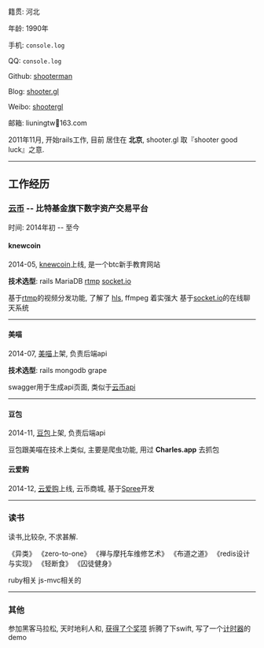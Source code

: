 
籍贯: 河北

年龄: 1990年

手机: `console.log`

QQ: `console.log`

Github: [shooterman][1]

Blog: [shooter.gl][2]

Weibo: [shootergl][3]

邮箱: liuningtw163.com

2011年11月, 开始rails工作, 目前 居住在 **北京**,
shooter.gl 取『shooter good luck』之意.

----

## 工作经历

### [云币][4] -- 比特基金旗下数字资产交易平台

时间: 2014年初 -- 至今

#### knewcoin

2014-05, [knewcoin][5]上线, 是一个btc新手教育网站

**技术选型**: rails MariaDB [rtmp][6] [socket.io][7]

基于[rtmp][8]的视频分发功能, 了解了 [hls][9], ffmpeg 着实强大
基于[socket.io][10]的在线聊天系统

----

#### 美喵

2014-07, [美喵][11]上架, 负责后端api

**技术选型**: rails mongodb grape

swagger用于生成api页面, 类似于[云币api][12]

----

#### 豆包

2014-11, [豆包][13]上架, 负责后端api

豆包跟美喵在技术上类似, 主要是爬虫功能, 用过 **Charles.app** 去抓包

#### 云爱购
2014-12, [云爱购][14]上线, 云币商城, 基于[Spree][15]开发

----

### 读书

读书,比较杂, 不求甚解.

《异类》
《zero-to-one》
《禅与摩托车维修艺术》
《布道之道》
《redis设计与实现》
《轻断食》
《囚徒健身》

 ruby相关
 js-mvc相关的

----

### 其他

参加黑客马拉松, 天时地利人和, [获得了个奖项][16]
折腾了下swift, 写了一个[计时器][17]的demo


[1]:  https://github.com/shooterman "https://github.com/shooterman"
[2]:  http://shooter.gl/ "http://shooter.gl/"
[3]:  http://www.weibo.com/liuningtw
[4]:  https://yunbi.com/
[5]:  http://knewcoin.com/
[6]:  http://en.wikipedia.org/wiki/Real_Time_Messaging_Protocol
[7]:  http://socket.io/
[8]:  http://en.wikipedia.org/wiki/Real_Time_Messaging_Protocol
[9]:  http://zh.wikipedia.org/wiki/HTTP_Live_Streaming
[10]: http://socket.io/
[11]: http://meimiaoapp.com/
[12]: https://yunbi.com/documents/api_v2%23!/deposits
[13]: http://doubao.io/
[14]: http://yunaigou.com/
[15]: https://spreecommerce.com/
[16]: http://segmentfault.com/blog/news/1190000000593834
[17]: http://shooter.gl/ios-demo-for-swift